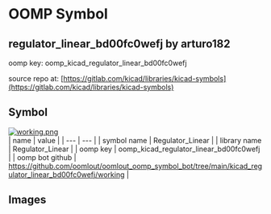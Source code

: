 # OOMP Symbol  
## regulator_linear_bd00fc0wefj  by arturo182  
  
oomp key: oomp_kicad_regulator_linear_bd00fc0wefj  
  
source repo at: [https://gitlab.com/kicad/libraries/kicad-symbols](https://gitlab.com/kicad/libraries/kicad-symbols)  
## Symbol  
  
[![working.png](working_600.png)](working.png)  
| name | value | 
| --- | --- | 
| symbol name | Regulator_Linear | 
| library name | Regulator_Linear | 
| oomp key | oomp_kicad_regulator_linear_bd00fc0wefj | 
| oomp bot github | https://github.com/oomlout/oomlout_oomp_symbol_bot/tree/main/kicad_regulator_linear_bd00fc0wefj/working | 
## Images  
